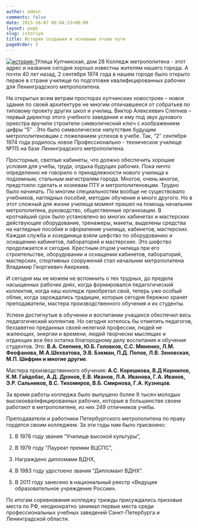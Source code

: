 ```yaml
---
author: admin
comments: false
date: 2013-10-07 06:04:53+00:00
layout: page
slug: istoriya
title: История создания и основные этапы пути
pageOrder: 3
---
```


[![история-1](http://www.cm-spb.ru/cms/wp-content/uploads/2013/10/история-1-300x190.jpg)](http://www.cm-spb.ru/cms/wp-content/uploads/2013/10/история-1.jpg)Улица Купчинская, дом 28 Колледж метрополитена - этот адрес и название сегодня хорошо известны жителям нашего города. А почти 40 лет назад, 2 сентября 1974 года в нашем городе было открыто первое в стране училище по подготовке квалифицированных рабочих для Ленинградского метрополитена.




На открытых всем ветрам просторах купчинских новостроек – новое здание по своей архитектуре не многим отличавшееся от собратьев по типовому проекту других школ и училищ. Виктор Алексеевич Слепнев – первый директор этого учебного заведения и ему под звук духового оркестра вручили строители символический ключ с изображением цифры “5″ . Это было символическое напутствие будущим метрополитеновцам с пожеланием успехов в учебе. Так, “2″ сентября 1974 года родилось новое Профессионально - техническое училище №115 на базе Ленинградского метрополитена.




Просторные, светлые кабинеты, что должно обеспечить хорошие условия для учебы, труда, отдыха будущих рабочих. Пока ничто определенно не говорило о принадлежности нового училища к подземным, стальным магистралям города. Многое, очень многое, предстояло сделать и хозяевам ПТУ и метрополитеновцам. Трудно было начинать. По многим специальностям вообще не существовало учебников, наглядных пособий, методик обучения и много другого. Но в этот сложный для жизни училища момент пришел на помощь начальник метрополитена, руководство, общественные организации. В кротчайший срок было установлено во многих кабинетах и мастерских действующее оборудование, тренажеры, макеты, выделены средства на наглядные пособия и оформление училища, кабинетов, мастерских. Каждая служба и хозединица взяли шефство по оборудованию и оснащению кабинетов, лабораторий и мастерских. Это шефство продолжается и сегодня. Крестным отцом училища при его строительстве, оборудовании и оснащении кабинетов, лабораторий, мастерских, спортивных сооружений стал начальник метрополитена Владимир Георгиевич Аверкиев.




И сегодня мы не можем не вспомнить о тех трудных, до предела насыщенных рабочих днях, когда формировался педагогический коллектив, когда наш колледж приобретал свой, теперь уже особый облик, когда зарождались традиции, которые сегодня бережно хранят преподаватели, мастера производственного обучения и их студенты.




Успехи достигнутые в обучении и воспитании учащихся обеспечил весь педагогический коллектив. Но сегодня хотелось бы отметить педагогов, беззаветно преданных своей нелегкой профессии, людей не жалеющих, энергии и времени, людей творчески мыслящих и отдающих все без остатка благородному делу воспитания и обучения студентов. Это: **В.А. Слепнев, Ю.Б. Головков, С.С. Миненко, Л.М. Феофанова, М.А.Шехватова, Э.В. Бэкман, П.Д. Попов, Л.В. Зеновская, М.П. Шифрин и многие другие**.




Мастера производственного обучения: **А.С. Корешкова, В.Д Корнилов, К.М. Гайдобас, А.Д. Дронов, Е.В. Иванов, Л.А. Иванова, Г.А. Иванов, Э.Р. Сальников, В.С. Тихомиров, В.Б. Смирнова, Г.А. Кузнецов**.




За время работы колледжа было выпущено более 9 тысяч молодых высококвалифицированных рабочих, которые в большинстве своем работают в метрополитене, из них 249 отличников учебы.




Преподаватели и работники Петербургского метрополитена по праву гордятся своим колледжем. За эти годы нам было присвоено:







  1. В 1978 году звание “Училище высокой культуры”,


  2. В 1979 году “Лауреат премии ВЦСПС”,


  3. Награждено дипломами ВДНХ,


  4. В 1983 году удостоено звания “Дипломант ВДНХ”.


  5. В 2011 году занесено в национальный реестр «Ведущее образовательное учреждение России».




По итогам соревнования колледжу трижды присуждались призовые места по РФ, неоднократно занимал первые места среди профессиональных учебных заведений Санкт-Петербурга и Ленинградской области.


 

 
